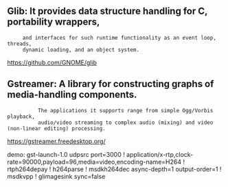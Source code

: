

## Glib: It provides data structure handling for C, portability wrappers,
         and interfaces for such runtime functionality as an event loop, threads,
         dynamic loading, and an object system.


https://github.com/GNOME/glib


## Gstreamer: A library for constructing graphs of media-handling components.
              The applications it supports range from simple Ogg/Vorbis playback,
              audio/video streaming to complex audio (mixing) and video (non-linear editing) processing. 

https://gstreamer.freedesktop.org/

demo:
gst-launch-1.0 udpsrc port=3000 ! application/x-rtp,clock-rate=90000,payload=96,media=video,encoding-name=H264 ! rtph264depay ! h264parse ! msdkh264dec async-depth=1 output-order=1 ! msdkvpp ! glimagesink sync=false
